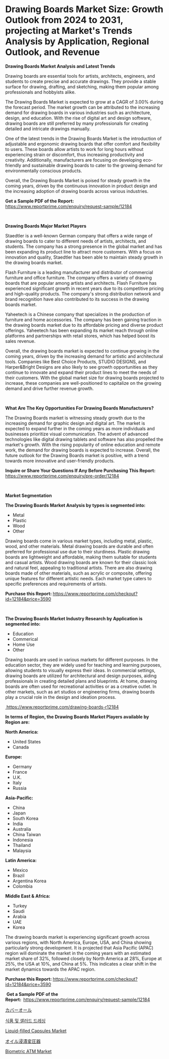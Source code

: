 <p><h1>Drawing Boards Market Size: Growth Outlook from 2024 to 2031, projecting at Market's Trends Analysis by Application, Regional Outlook, and Revenue</h1></p><p><strong>Drawing Boards Market Analysis and Latest Trends</strong></p>
<p><p>Drawing boards are essential tools for artists, architects, engineers, and students to create precise and accurate drawings. They provide a stable surface for drawing, drafting, and sketching, making them popular among professionals and hobbyists alike.</p><p>The Drawing Boards Market is expected to grow at a CAGR of 3.00% during the forecast period. The market growth can be attributed to the increasing demand for drawing boards in various industries such as architecture, design, and education. With the rise of digital art and design software, drawing boards are still preferred by many professionals for creating detailed and intricate drawings manually.</p><p>One of the latest trends in the Drawing Boards Market is the introduction of adjustable and ergonomic drawing boards that offer comfort and flexibility to users. These boards allow artists to work for long hours without experiencing strain or discomfort, thus increasing productivity and creativity. Additionally, manufacturers are focusing on developing eco-friendly and sustainable drawing boards to cater to the growing demand for environmentally conscious products.</p><p>Overall, the Drawing Boards Market is poised for steady growth in the coming years, driven by the continuous innovation in product design and the increasing adoption of drawing boards across various industries.</p></p>
<p><strong>Get a Sample PDF of the Report:&nbsp;</strong> <a href="https://www.reportprime.com/enquiry/request-sample/12184">https://www.reportprime.com/enquiry/request-sample/12184</a></p>
<p>&nbsp;</p>
<p><strong>Drawing Boards Major Market Players</strong></p>
<p><p>Staedtler is a well-known German company that offers a wide range of drawing boards to cater to different needs of artists, architects, and students. The company has a strong presence in the global market and has been expanding its product line to attract more customers. With a focus on innovation and quality, Staedtler has been able to maintain steady growth in the drawing boards market.</p><p>Flash Furniture is a leading manufacturer and distributor of commercial furniture and office furniture. The company offers a variety of drawing boards that are popular among artists and architects. Flash Furniture has experienced significant growth in recent years due to its competitive pricing and high-quality products. The company's strong distribution network and brand recognition have also contributed to its success in the drawing boards market.</p><p>Yaheetech is a Chinese company that specializes in the production of furniture and home accessories. The company has been gaining traction in the drawing boards market due to its affordable pricing and diverse product offerings. Yaheetech has been expanding its market reach through online platforms and partnerships with retail stores, which has helped boost its sales revenue.</p><p>Overall, the drawing boards market is expected to continue growing in the coming years, driven by the increasing demand for artistic and architectural tools. Companies like Best Choice Products, STUDIO DESIGNS, and Harper&Bright Designs are also likely to see growth opportunities as they continue to innovate and expand their product lines to meet the needs of their customers. With the global market size for drawing boards projected to increase, these companies are well-positioned to capitalize on the growing demand and drive further revenue growth.</p></p>
<p>&nbsp;</p>
<p><strong>What Are The Key Opportunities For Drawing Boards Manufacturers?</strong></p>
<p><p>The Drawing Boards market is witnessing steady growth due to the increasing demand for graphic design and digital art. The market is expected to expand further in the coming years as more individuals and businesses prioritize visual communication. The advent of advanced technologies like digital drawing tablets and software has also propelled the market's growth. With the rising popularity of online education and remote work, the demand for drawing boards is expected to increase. Overall, the future outlook for the Drawing Boards market is positive, with a trend towards more innovative and user-friendly products.</p></p>
<p><strong>Inquire or Share Your Questions If Any Before Purchasing This Report:</strong> <a href="https://www.reportprime.com/enquiry/pre-order/12184">https://www.reportprime.com/enquiry/pre-order/12184</a></p>
<p>&nbsp;</p>
<p><strong>Market Segmentation</strong></p>
<p><strong>The Drawing Boards Market Analysis by types is segmented into:</strong></p>
<p><ul><li>Metal</li><li>Plastic</li><li>Wood</li><li>Other</li></ul></p>
<p><p>Drawing boards come in various market types, including metal, plastic, wood, and other materials. Metal drawing boards are durable and often preferred for professional use due to their sturdiness. Plastic drawing boards are lightweight and affordable, making them suitable for students and casual artists. Wood drawing boards are known for their classic look and natural feel, appealing to traditional artists. There are also drawing boards made of other materials, such as acrylic or composite, offering unique features for different artistic needs. Each market type caters to specific preferences and requirements of artists.</p></p>
<p><strong>Purchase this Report:&nbsp;</strong><a href="https://www.reportprime.com/checkout?id=12184&price=3590">https://www.reportprime.com/checkout?id=12184&price=3590</a></p>
<p>&nbsp;</p>
<p><strong>The Drawing Boards Market Industry Research by Application is segmented into:</strong></p>
<p><ul><li>Education</li><li>Commerical</li><li>Home Use</li><li>Other</li></ul></p>
<p><p>Drawing boards are used in various markets for different purposes. In the education sector, they are widely used for teaching and learning purposes, allowing students to visually express their ideas. In commercial settings, drawing boards are utilized for architectural and design purposes, aiding professionals in creating detailed plans and blueprints. At home, drawing boards are often used for recreational activities or as a creative outlet. In other markets, such as art studios or engineering firms, drawing boards play a crucial role in the design and ideation process.</p></p>
<p><a href="https://www.reportprime.com/drawing-boards-r12184">&nbsp;https://www.reportprime.com/drawing-boards-r12184</a></p>
<p><strong>In terms of Region, the Drawing Boards Market Players available by Region are:</strong></p>
<p>
    <p> <strong> North America: </strong>
        <ul>
            <li>United States</li>
            <li>Canada</li>
        </ul>
        </p> 
    <p> <strong> Europe: </strong>
        <ul>
            <li>Germany</li>
            <li>France</li>
            <li>U.K.</li>
            <li>Italy</li>
            <li>Russia</li>
        </ul>
        </p> 
    <p> <strong> Asia-Pacific: </strong>
        <ul>
            <li>China</li>
            <li>Japan</li>
            <li>South Korea</li>
            <li>India</li>
            <li>Australia</li>
            <li>China Taiwan</li>
            <li>Indonesia</li>
            <li>Thailand</li>
            <li>Malaysia</li>
        </ul>
        </p> 
    <p> <strong> Latin America: </strong>
        <ul>
            <li>Mexico</li>
            <li>Brazil</li>
            <li>Argentina Korea</li>
            <li>Colombia</li>
        </ul>
        </p> 
    <p> <strong> Middle East & Africa: </strong>
        <ul>
            <li>Turkey</li>
            <li>Saudi</li>
            <li>Arabia</li>
            <li>UAE</li>
            <li>Korea</li>
        </ul>
    </p>
    </p>
<p><p>The drawing boards market is experiencing significant growth across various regions, with North America, Europe, USA, and China showing particularly strong development. It is projected that Asia Pacific (APAC) region will dominate the market in the coming years with an estimated market share of 32%, followed closely by North America at 28%, Europe at 25%, the USA at 10%, and China at 5%. This indicates a clear shift in the market dynamics towards the APAC region.</p></p>
<p><strong>Purchase this Report: </strong><a href="https://www.reportprime.com/checkout?id=12184&price=3590">https://www.reportprime.com/checkout?id=12184&price=3590</a></p>
<p>&nbsp;<strong>Get a Sample PDF of the Report:&nbsp;&nbsp;</strong><a href="https://www.reportprime.com/enquiry/request-sample/12184">https://www.reportprime.com/enquiry/request-sample/12184</a></p>
<p><strong></strong></p>
<p><p><a href="https://medium.com/@bobbieratke2023/%E3%82%B0%E3%83%AD%E3%83%BC%E3%83%90%E3%83%AB%E3%82%AB%E3%83%90%E3%83%BC%E3%82%AA%E3%83%BC%E3%83%AB%E5%B8%82%E5%A0%B4-%E8%A3%BD%E5%93%81%E3%82%BF%E3%82%A4%E3%83%97-%E5%B8%AF%E9%9B%BB%E9%98%B2%E6%AD%A2%E3%82%AB%E3%83%90%E3%83%BC%E3%82%AA%E3%83%BC%E3%83%AB-%E8%80%90%E9%85%B8%E6%80%A7%E3%82%AB%E3%83%90%E3%83%BC%E3%82%AA%E3%83%BC%E3%83%AB-%E9%98%B2%E7%81%AB%E3%82%AB%E3%83%90%E3%83%BC%E3%82%AA%E3%83%BC%E3%83%AB-%E3%81%9D%E3%81%AE%E4%BB%96%E3%81%AE%E3%82%AB%E3%83%90%E3%83%BC%E3%82%AA%E3%83%BC%E3%83%AB-%E3%82%A8%E3%83%B3%E3%83%89%E3%83%A6%E3%83%BC%E3%82%B6%E3%83%BC-%E5%9C%B0%E5%9F%9F%E3%81%AB%E7%84%A6%E7%82%B9%E3%82%92%E5%BD%93%E3%81%A6%E3%81%9F%E5%88%86%E6%9E%90%E3%81%A8%E4%BA%88%E6%B8%AC-2024%E5%B9%B4%E3%81%8B%E3%82%892031%E5%B9%B4%E3%81%BE%E3%81%A7-f538e9d4552f">カバーオール</a></p><p><a href="https://medium.com/@constantinvon/%EC%8B%9D%ED%92%88-%EB%B0%8F-%EC%83%90%EB%9F%AC%EB%93%9C-%EB%93%9C%EB%A0%88%EC%8B%B1-%EC%8B%9C%EC%9E%A5-%EC%97%AD%ED%95%99-%ED%83%90%EC%83%89-%EA%B8%80%EB%A1%9C%EB%B2%8C-%EB%8F%99%ED%96%A5-%EB%B0%8F-%EB%AF%B8%EB%9E%98-%EC%84%B1%EC%9E%A5-%EC%A0%84%EB%A7%9D-2024-2031-%EC%9D%84-153-%ED%8E%98%EC%9D%B4%EC%A7%80%EC%97%90-%EA%B1%B8%EC%B3%90-%EB%8B%A4%EB%A3%A8%EA%B3%A0-%EC%9E%88%EC%8A%B5%EB%8B%88%EB%8B%A4-cfde2d18f650">식품 및 샐러드 드레싱</a></p><p><a href="https://medium.com/@diegomoen/liquid-filled-capsules-market-outlook-complete-industry-analysis-2024-to-2031-04b67f8cd54c">Liquid-filled Capsules Market</a></p><p><a href="https://medium.com/@bobbieratke2023/%E6%AC%A1%E3%81%AE%E6%96%87%E3%82%92%E6%97%A5%E6%9C%AC%E8%AA%9E%E3%81%AB%E7%BF%BB%E8%A8%B3%E3%81%97%E3%81%A6%E3%81%8F%E3%81%A0%E3%81%95%E3%81%84-%E3%82%B0%E3%83%AD%E3%83%BC%E3%83%90%E3%83%AB%E3%81%AA%E3%82%AA%E3%82%A4%E3%83%AB%E6%B5%B8%E6%BC%AC%E5%9E%8B%E3%83%88%E3%83%A9%E3%83%B3%E3%82%B9%E3%83%95%E3%82%A9%E3%83%BC%E3%83%9E%E3%83%BC%E3%83%9E%E3%83%BC%E3%82%B1%E3%83%83%E3%83%88%E3%81%AE%E5%8B%95%E5%90%91-%E4%BA%88%E6%B8%AC-%E3%81%8A%E3%82%88%E3%81%B3%E5%BD%B1%E9%9F%BF%E5%88%86%E6%9E%90-2024%E5%B9%B4-2031%E5%B9%B4-%E3%82%92137%E3%83%9A%E3%83%BC%E3%82%B8%E3%81%A7%E7%B6%B2%E7%BE%85-810aaa0d0d84">オイル浸漬変圧器</a></p><p><a href="https://issuu.com/reportprime-2/docs/biometric-atm-market-size-2030.pptx">Biometric ATM Market</a></p></p>